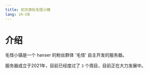 ```yaml
---
title: 初次游玩毛怪小镇
lang: zh-CN
---
```

# 介绍
毛怪小镇是一个 hanser 的粉丝群体 '毛怪' 自主开发的服务器。

服务器成立于2021年，目前已经度过了 `3` 个周目，目前正在大力发展中。